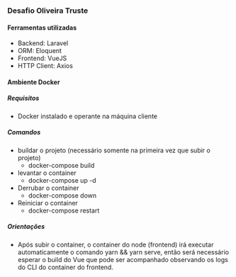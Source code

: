 ### Desafio Oliveira Truste

#### Ferramentas utilizadas

- Backend: Laravel
- ORM: Eloquent
- Frontend: VueJS
- HTTP Client: Axios

#### Ambiente Docker

##### Requisitos

- Docker instalado e operante na máquina cliente

##### Comandos

- buildar o projeto (necessário somente na primeira vez que subir o projeto)
    - docker-compose build
- levantar o container
    - docker-compose up -d
- Derrubar o container
    - docker-compose down
- Reiniciar o container
    - docker-compose restart

##### Orientações

- Após subir o container, o container do node (frontend) irá executar automaticamente o comando yarn && yarn serve, então será necessário esperar o build do Vue que pode ser acompanhado observando os logs do CLI do container do frontend.
